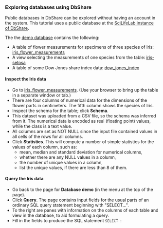 ### Exploring databases using DbShare

Public databases in DbShare can be explored without having an account
in the system. This tutorial uses a public database at the [SciLifeLab
instance of DbShare](https://dbshare.scilifelab.se/).

The the [demo database](https://dbshare.scilifelab.se/db/demo)
contains the following:

- A table of flower measurements for specimens of three species of Iris:
  [iris_flower_measurements](https://dbshare.scilifelab.se/table/demo/iris_flower_measurements)
- A view selecting the measurements of one species from the table:
  [iris-setosa](https://dbshare.scilifelab.se/view/demo/iris-setosa)
- A table of some Dow Jones share index data: [dow_jones_index](https://dbshare.scilifelab.se/table/demo/dow_jones_index)

#### Inspect the Iris data

- Go to [iris_flower_measurements](https://dbshare.scilifelab.se/table/demo/iris_flower_measurements).
  (Use your browser to bring up the table in a separate   window or tab.)
- There are four columns of numerical data for the dimensions of the flower
  parts in centimeters. The fifth column shows the species of Iris.
- Inspect the schema for the table; click **Schema**.
- This dataset was uploaded from a CSV file, so the schema was inferred from
  it. The numerical data is encoded as real (floating point) values, while the
  class is a text value.
- All columns are set as NOT NULL since the input file contained values in
  all cells of the rows for all columns.
- Click **Statistics**. This will compute a number of simple statistics for
  the values of each column, such as:
    * mean, median and standard deviation for numerical columns,
    * whether there are any NULL values in a column,
    * the number of unique values in a column,
    * list the unique values, if there are less than 8 of them.

#### Query the Iris data

- Go back to the page for **Database demo** (in the menu at the top of the
  page).
- Click **Query**. The page contains input fields for the usual parts of an
  ordinary SQL query statement beginning with "SELECT...".
- To the right are panes with information on the columns of each table and view
  in the database, to aid formulating a query.
- Fill in the fields to produce the SQL statement `SELECT `: